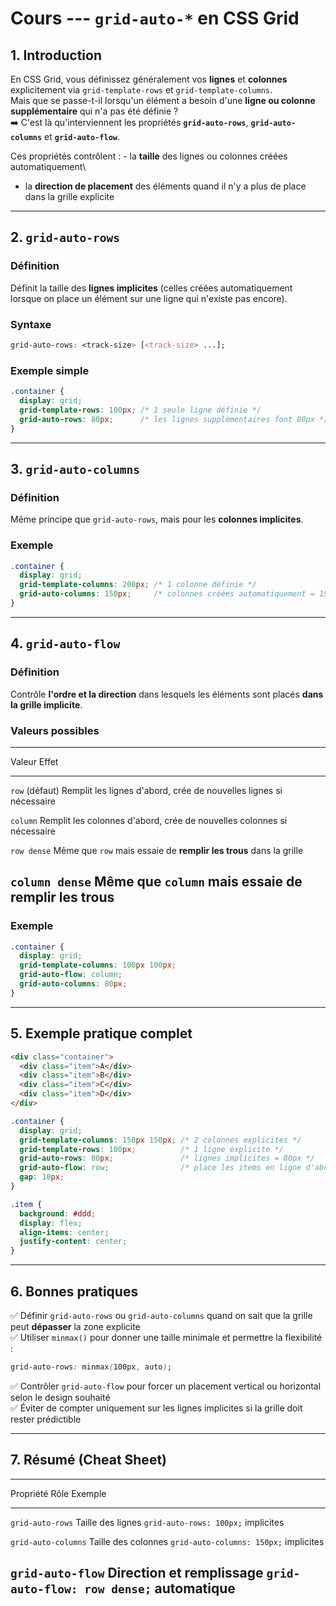 # Cours --- `grid-auto-*` en CSS Grid

## 1. Introduction

En CSS Grid, vous définissez généralement vos **lignes** et **colonnes**
explicitement via `grid-template-rows` et `grid-template-columns`.\
Mais que se passe-t-il lorsqu'un élément a besoin d'une **ligne ou
colonne supplémentaire** qui n'a pas été définie ?\
➡️ C'est là qu'interviennent les propriétés **`grid-auto-rows`**,
**`grid-auto-columns`** et **`grid-auto-flow`**.

Ces propriétés contrôlent : - la **taille** des lignes ou colonnes
créées automatiquement\
- la **direction de placement** des éléments quand il n'y a plus de
place dans la grille explicite

------------------------------------------------------------------------

## 2. `grid-auto-rows`

### Définition

Définit la taille des **lignes implicites** (celles créées
automatiquement lorsque on place un élément sur une ligne qui
n'existe pas encore).

### Syntaxe

``` css
grid-auto-rows: <track-size> [<track-size> ...];
```

### Exemple simple

``` css
.container {
  display: grid;
  grid-template-rows: 100px; /* 1 seule ligne définie */
  grid-auto-rows: 80px;      /* les lignes supplémentaires font 80px */
}
```

------------------------------------------------------------------------

## 3. `grid-auto-columns`

### Définition

Même principe que `grid-auto-rows`, mais pour les **colonnes
implicites**.

### Exemple

``` css
.container {
  display: grid;
  grid-template-columns: 200px; /* 1 colonne définie */
  grid-auto-columns: 150px;     /* colonnes créées automatiquement = 150px */
}
```

------------------------------------------------------------------------

## 4. `grid-auto-flow`

### Définition

Contrôle **l'ordre et la direction** dans lesquels les éléments sont
placés **dans la grille implicite**.

### Valeurs possibles

  -----------------------------------------------------------------------
  Valeur                                             Effet
  -------------------------------------------------- --------------------
  `row` (défaut)                                     Remplit les lignes
                                                     d'abord, crée de
                                                     nouvelles lignes si
                                                     nécessaire

  `column`                                           Remplit les colonnes
                                                     d'abord, crée de
                                                     nouvelles colonnes
                                                     si nécessaire

  `row dense`                                        Même que `row` mais
                                                     essaie de **remplir
                                                     les trous** dans la
                                                     grille

  `column dense`                                     Même que `column`
                                                     mais essaie de
                                                     remplir les trous
  -----------------------------------------------------------------------

### Exemple

``` css
.container {
  display: grid;
  grid-template-columns: 100px 100px;
  grid-auto-flow: column;
  grid-auto-columns: 80px;
}
```

------------------------------------------------------------------------

## 5. Exemple pratique complet

``` html
<div class="container">
  <div class="item">A</div>
  <div class="item">B</div>
  <div class="item">C</div>
  <div class="item">D</div>
</div>
```

``` css
.container {
  display: grid;
  grid-template-columns: 150px 150px; /* 2 colonnes explicites */
  grid-template-rows: 100px;          /* 1 ligne explicite */
  grid-auto-rows: 80px;               /* lignes implicites = 80px */
  grid-auto-flow: row;                /* place les items en ligne d'abord */
  gap: 10px;
}

.item {
  background: #ddd;
  display: flex;
  align-items: center;
  justify-content: center;
}
```

------------------------------------------------------------------------

## 6. Bonnes pratiques

✅ Définir `grid-auto-rows` ou `grid-auto-columns` quand on sait que la
grille peut **dépasser** la zone explicite\
✅ Utiliser `minmax()` pour donner une taille minimale et permettre la
flexibilité :

``` css
grid-auto-rows: minmax(100px, auto);
```

✅ Contrôler `grid-auto-flow` pour forcer un placement vertical ou
horizontal selon le design souhaité\
✅ Éviter de compter uniquement sur les lignes implicites si la grille
doit rester prédictible

------------------------------------------------------------------------

## 7. Résumé (Cheat Sheet)

  --------------------------------------------------------------------------------
  Propriété             Rôle                        Exemple
  --------------------- --------------------------- ------------------------------
  `grid-auto-rows`      Taille des lignes           `grid-auto-rows: 100px;`
                        implicites                  

  `grid-auto-columns`   Taille des colonnes         `grid-auto-columns: 150px;`
                        implicites                  

  `grid-auto-flow`      Direction et remplissage    `grid-auto-flow: row dense;`
                        automatique                 
  --------------------------------------------------------------------------------
